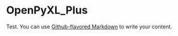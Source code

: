 # OpenPyXL_Plus

Test. You can use
[Github-flavored Markdown](https://guides.github.com/features/mastering-markdown/)
to write your content.